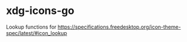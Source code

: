 # xdg-icons-go
Lookup functions for https://specifications.freedesktop.org/icon-theme-spec/latest/#icon_lookup
